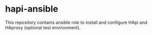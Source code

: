 # hapi-ansible
This repository contains ansible role to install and configure HApi and HAproxy (optional test environment).
